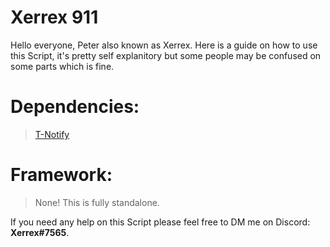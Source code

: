 # **__Xerrex 911__** 

Hello everyone, Peter also known as Xerrex. 
Here is a guide on how to use this Script, it's pretty self explanitory but some people may be confused on some parts which is fine.

# **Dependencies:**
> [T-Notify](https://github.com/TasoOneAsia/t-notify)

# **Framework:**
> None! This is fully standalone.

If you need any help on this Script please feel free to DM me on Discord: **Xerrex#7565**.
